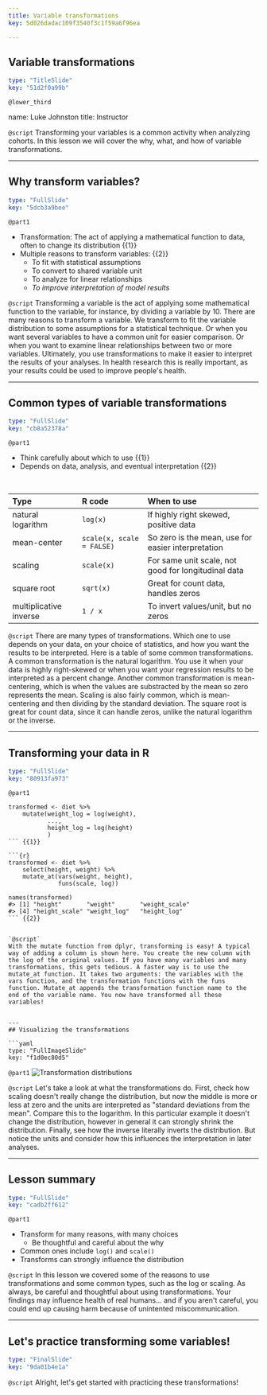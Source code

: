 ```yaml
---
title: Variable transformations
key: 5d026dadac109f3540f3c1f59a6f96ea

---
```

## Variable transformations

```yaml
type: "TitleSlide"
key: "51d2f0a99b"
```

`@lower_third`

name: Luke Johnston
title: Instructor


`@script`
Transforming your variables is a common activity when analyzing cohorts. In this lesson we will cover the why, what, and how of variable transformations.


---
## Why transform variables?

```yaml
type: "FullSlide"
key: "5dcb3a9bee"
```

`@part1`
- Transformation: The act of applying a mathematical function to data, often to change its distribution {{1}}
- Multiple reasons to transform variables: {{2}}
    - To fit with statistical assumptions
    - To convert to shared variable unit
    - To analyze for linear relationships
    - *To improve interpretation of model results*


`@script`
Transforming a variable is the act of applying some mathematical function to the variable, for instance, by dividing a variable by 10. There are many reasons to transform a variable. We transform to fit the variable distribution to some assumptions for a statistical technique. Or when you want several variables to have a common unit for easier comparison. Or when you want to examine linear relationships between two or more variables. Ultimately, you use transformations to make it easier to interpret the results of your analyses. In health research this is really important, as your results could be used to improve people's health.


---
## Common types of variable transformations

```yaml
type: "FullSlide"
key: "cb8a52378a"
```

`@part1`
- Think carefully about which to use {{1}}
- Depends on data, analysis, and eventual interpretation {{2}}

&nbsp;

| Type | R code | When to use |
|:-----|:-------|:------------|
| natural logarithm | `log(x)` | If highly right skewed, positive data |
| mean-center | `scale(x, scale = FALSE)` | So zero is the mean, use for easier interpretation |
| scaling | `scale(x)` | For same unit scale, not good for longitudinal data |
| square root | `sqrt(x)` | Great for count data, handles zeros |
| multiplicative inverse |`1 / x`| To invert values/unit, but no zeros | {{3}}


`@script`
There are many types of transformations. Which one to use depends on your data, on your choice of statistics, and how you want the results to be interpreted. Here is a table of some common transformations. A common transformation is the natural logarithm. You use it when your data is highly right-skewed or when you want your regression results to be interpreted as a percent change. Another common transformation is mean-centering, which is when the values are substracted by the mean so zero represents the mean. Scaling is also fairly common,  which is mean-centering and then dividing by the standard deviation. The square root is great for count data, since it can handle zeros, unlike the natural logarithm or the inverse.


---
## Transforming your data in R

```yaml
type: "FullSlide"
key: "80913fa973"
```

`@part1`
```{r}
transformed <- diet %>%
    mutate(weight_log = log(weight),
           ...,
           height_log = log(height)
           )
``` {{1}}

```{r}
transformed <- diet %>%
    select(height, weight) %>% 
    mutate_at(vars(weight, height), 
              funs(scale, log))

names(transformed)
#> [1] "height"       "weight"       "weight_scale"
#> [4] "height_scale" "weight_log"   "height_log"  
``` {{2}}


`@script`
With the mutate function from dplyr, transforming is easy! A typical way of adding a column is shown here. You create the new column with the log of the original values. If you have many variables and many transformations, this gets tedious. A faster way is to use the mutate_at function. It takes two arguments: the variables with the vars function, and the transformation functions with the funs function. Mutate_at appends the transformation function name to the end of the variable name. You now have transformed all these variables!


---
## Visualizing the transformations

```yaml
type: "FullImageSlide"
key: "f1d0ec80d5"
```

`@part1`
![Transformation distributions](http://assets.datacamp.com/production/repositories/2079/datasets/a2a1cc3b6769cb841ba7905f473f842cbc5f5e24/plot_transform_weight.png)


`@script`
Let's take a look at what the transformations do. First, check how scaling doesn't really change the distribution, but now the middle is more or less at zero and the units are interpreted as "standard deviations from the mean". Compare this to the logarithm. In this particular example it doesn't change the distribution, however in general it can strongly shrink the distribution. Finally, see how the inverse literally inverts the distribution. But notice the units and consider how this influences the interpretation in later analyses.


---
## Lesson summary

```yaml
type: "FullSlide"
key: "cadb2ff612"
```

`@part1`
- Transform for many reasons, with many choices
    - Be thoughtful and careful about the why
- Common ones include `log()` and `scale()`
- Transforms can strongly influence the distribution


`@script`
In this lesson we covered some of the reasons to use transformations and some common types, such as the log or scaling. As always, be careful and thoughtful about using transformations. Your findings may influence health of real humans... and if you aren't careful, you could end up causing harm because of unintented miscommunication.


---
## Let's practice transforming some variables!

```yaml
type: "FinalSlide"
key: "9da01b4e1a"
```

`@script`
Alright, let's get started with practicing these transformations!

